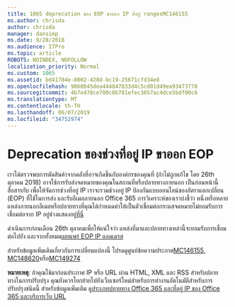 ```yaml
---
title: 1065 deprecation ของ EOP ขาออก IP ที่อยู่ rangesMC146155
ms.author: chrisda
author: chrisda
manager: dansimp
ms.date: 9/28/2018
ms.audience: ITPro
ms.topic: article
ROBOTS: NOINDEX, NOFOLLOW
localization_priority: Normal
ms.custom: 1065
ms.assetid: bd41784e-8002-428d-bc19-25671cfd34e8
ms.openlocfilehash: 9860845dea444847833d4c5cd01d49ea93473778
ms.sourcegitcommit: 4b7e478ce700c0b781efec3857ac4dce5bdf00c6
ms.translationtype: MT
ms.contentlocale: th-TH
ms.lasthandoff: 06/07/2019
ms.locfileid: "34752974"
---
```

# <a name="deprecation-of-eop-outbound-ip-address-ranges"></a>Deprecation ของช่วงที่อยู่ IP ขาออก EOP

เราได้ตรวจพบการตัดสินค้าจากคลังที่อาจเกิดขึ้นกับองค์กรของคุณที่ (ถ้าไม่ถูกแก้ไข โดย 26th ตุลาคม 2018) อาจใช้การรับส่งจดหมายของคุณในสถานที่หรือปลายทางภายนอก เป็นก่อนหน้านี้สื่อสารกับ เพื่อให้จัดการช่วงที่อยู่ IP เราจะรวมช่วงอยู่ IP ป้องกันแบบออนไลน์ของอัตราแลกเปลี่ยน (EOP) ที่ใช้ในการส่ง และรับอีเมลภายนอก Office 365 การวิเคราะห์ของเราบ่งชี้ว่า หนึ่งหรือหลายแหล่งภายนอกอีเมลหรือปลายทางที่คุณได้กำหนดค่าให้เป็นตัวเชื่อมต่อกระแสจดหมายไม่ยอมรับการเชื่อมต่อจาก IP อยู่ช่วงแสดงอยู่[ที่นี่](https://docs.microsoft.com/office365/SecurityCompliance/eop/exchange-online-protection-ip-addresses)

ดำเนินการก่อนเดือน 26th ตุลาคมเพื่อให้แน่ใจว่า แหล่งที่มาและปลายทางเหล่านี้จะยอมรับการเชื่อมต่อไปยัง และจากทั้งหมด[เผยแพร่ EOP IP แอดเดรส](https://docs.microsoft.com/office365/SecurityCompliance/eop/exchange-online-protection-ip-addresses)

สำหรับข้อมูลเพิ่มเติมเกี่ยวกับการเปลี่ยนแปลงนี้ โปรดดูศูนย์ข้อความประกาศ[MC146155](https://portal.office.com/AdminPortal/home?switchtomodern=true#/MessageCenter?id=MC146155), [MC148620](https://portal.office.com/AdminPortal/home?switchtomodern=true#/MessageCenter?id=MC148620)หรือ[MC149274](https://portal.office.com/AdminPortal/home?switchtomodern=true#/MessageCenter?id=MC149274)

**หมายเหตุ**: ถ้าคุณใช้มาก่อนประกาศ IP หรือ URL ผ่าน HTML, XML และ RSS สำหรับปลายทางในการปรับปรุง คุณยังควรโยกย้ายไปยังเว็บเซอร์ใหม่สำหรับการทำงานอัตโนมัติสำหรับการปรับปรุงชนิดนี้ สำหรับข้อมูลเพิ่มเติม ดู[ประเภทปลายทาง Office 365 และที่อยู่ IP ของ Office 365 และบริการเว็บ URL](https://techcommunity.microsoft.com/t5/Office-365-Blog/Announcing-Office-365-endpoint-categories-and-Office-365-IP/ba-p/177638)
